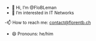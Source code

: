 - 👋 Hi, I’m @FloBLeman
- 👀 I’m interested in IT Networks
<!---- 🌱 I’m currently learning ...--->
<!---- 💞️ I’m looking to collaborate on ...--->
-📫 How to reach me: contact@florentb.ch
- 😄 Pronouns: he/him
<!--- ⚡ Fun fact: ...--->

<!---
FloBLeman/FloBLeman is a ✨ special ✨ repository because its `README.md` (this file) appears on your GitHub profile.
You can click the Preview link to take a look at your changes.
--->
